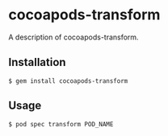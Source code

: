 # cocoapods-transform

A description of cocoapods-transform.

## Installation

    $ gem install cocoapods-transform

## Usage

    $ pod spec transform POD_NAME
